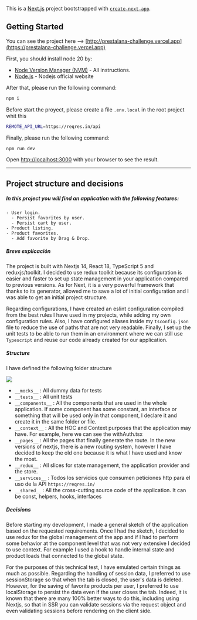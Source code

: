 This is a [Next.js](https://nextjs.org/) project bootstrapped with [`create-next-app`](https://github.com/vercel/next.js/tree/canary/packages/create-next-app).

## Getting Started

You can see the project here --> [http://prestalana-challenge.vercel.app](https://prestalana-challenge.vercel.app)




First, you should install node 20 by:

- [Node Version Manager (NVM)](https://github.com/nvm-sh/nvm) - All instructions.
- [Node.js](https://nodejs.org/en) - Nodejs official website


After that, please run the following command:
```bash
npm i
```

Before start the proyect, please create a file `.env.local` in the root project whit this

```bash
REMOTE_API_URL=https://reqres.in/api
```

Finally, please run the following command:
```bash
npm run dev
```

Open [http://localhost:3000](http://localhost:3000) with your browser to see the result.

-- -
## Project structure and decisions

##### In this project you will find an application with the following features:

```
- User login.
  - Persist favorites by user.
  - Persist cart by user.
- Product listing.
- Product favorites.
  - Add favorite by Drag & Drop.
```
##### Breve explicación
The project is built with Nextjs 14, React 18, TypeScript 5 and reduxjs/toolkit. I decided to use redux toolkit because its configuration is easier and faster to set up state management in your application compared to previous versions. As for Next, it is a very powerful framework that thanks to its generator, allowed me to save a lot of initial configuration and I was able to get an initial project structure.

Regarding configurations, I have created an eslint configuration compiled from the best rules I have used in my projects, while adding my own configuration rules. Also, I have configured aliases inside my `tsconfig.json` file to reduce the use of paths that are not very readable. Finally, I set up the unit tests to be able to run them in an environment where we can still use `Typescript` and reuse our code already created for our application.


##### Structure

I have defined the following folder structure

<img src="https://i.ibb.co/8YLHLfM/structure.png">

* `__mocks__` : All dummy data for tests
* `__tests__` : All unit tests
* `__components__` : All the components that are used in the whole application. If some component has some constant, an interface or something that will be used only in that component, I declare it and create it in the same folder or file.
* `__context__` : All the HOC and Context purposes that the application may have. For example, here we can see the withAuth.tsx
* `__pages__` : All the pages that finally generate the route. In the new versions of nextjs, there is a new routing system, however I have decided to keep the old one because it is what I have used and know the most.
* `__redux__` : All slices for state management, the application provider and the store.
* `__services__` : Todos los servicios que consumen peticiones http para el uso de la API `https://reqres.in/`
* `__shared__` : All the cross-cutting source code of the application. It can be const, helpers, hooks, interfaces


##### Decisions

Before starting my development, I made a general sketch of the application based on the requested requirements. Once I had the sketch, I decided to use redux for the global management of the app and if I had to perform some behavior at the component level that was not very extensive I decided to use context. For example I used a hook to handle internal state and product loads that connected to the global state.

For the purposes of this technical test, I have emulated certain things as much as possible. Regarding the handling of session data, I preferred to use sessionStorage so that when the tab is closed, the user's data is deleted. However, for the saving of favorite products per user, I preferred to use localStorage to persist the data even if the user closes the tab. Indeed, it is known that there are many 100% better ways to do this, including using Nextjs, so that in SSR you can validate sessions via the request object and even validating sessions before rendering on the client side.
